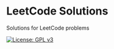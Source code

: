 # LeetCode Solutions
Solutions for LeetCode problems

[![License: GPL v3](https://img.shields.io/badge/License-GPLv3-blue.svg)](https://www.gnu.org/licenses/gpl-3.0)
